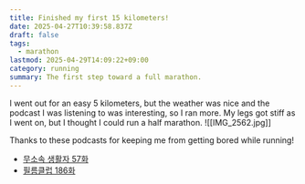 ```yaml
---
title: Finished my first 15 kilometers!
date: 2025-04-27T10:39:58.837Z
draft: false
tags:
  - marathon
lastmod: 2025-04-29T14:09:22+09:00
category: running
summary: The first step toward a full marathon.
---
```


I went out for an easy 5 kilometers, but the weather was nice and the podcast I was listening to was interesting, so I ran more.
My legs got stiff as I went on, but I thought I could run a half marathon.
![[IMG_2562.jpg]]

Thanks to these podcasts for keeping me from getting bored while running!

- [무소속 생활자 57화](https://podcasts.apple.com/kr/podcast/ep57-4%EC%9B%94%EC%9D%98-%EB%B0%9C%EA%B2%AC-%EC%98%A4%EB%9E%98-%EB%8B%A4%EC%A0%95%ED%95%98%EB%A0%A4%EB%A9%B4-%EA%B0%80%EB%81%94-%EB%B3%84%EB%A1%9C%EC%97%AC%EC%95%BC-%ED%95%B4/id1738806607?i=1000705022558&l=en-GB)
- [필름클럽 186화](https://podcasts.apple.com/kr/podcast/%EA%B9%80%ED%98%9C%EB%A6%AC%EC%9D%98-%ED%95%84%EB%A6%84%ED%81%B4%EB%9F%BD/id1188513056?i=1000617803118)
